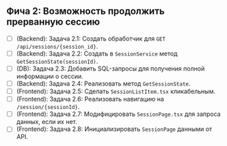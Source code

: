 ## Фича 2: Возможность продолжить прерванную сессию
- [ ] (Backend): Задача 2.1: Создать обработчик для `GET /api/sessions/{session_id}`.
- [ ] (Backend): Задача 2.2: Создать в `SessionService` метод `GetSessionState(sessionId)`.
- [ ] (DB): Задача 2.3: Добавить SQL-запросы для получения полной информации о сессии.
- [ ] (Backend): Задача 2.4: Реализовать метод `GetSessionState`.
- [ ] (Frontend): Задача 2.5: Сделать `SessionListItem.tsx` кликабельным.
- [ ] (Frontend): Задача 2.6: Реализовать навигацию на `/session/{sessionId}`.
- [ ] (Frontend): Задача 2.7: Модифицировать `SessionPage.tsx` для запроса данных, если их нет.
- [ ] (Frontend): Задача 2.8: Инициализировать `SessionPage` данными от API.